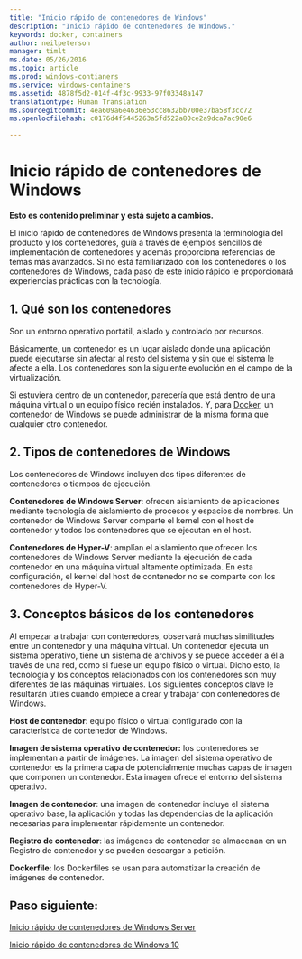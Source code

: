 ```yaml
---
title: "Inicio rápido de contenedores de Windows"
description: "Inicio rápido de contenedores de Windows."
keywords: docker, containers
author: neilpeterson
manager: timlt
ms.date: 05/26/2016
ms.topic: article
ms.prod: windows-contianers
ms.service: windows-containers
ms.assetid: 4878f5d2-014f-4f3c-9933-97f03348a147
translationtype: Human Translation
ms.sourcegitcommit: 4ea609a6e4636e53cc8632bb700e37ba58f3cc72
ms.openlocfilehash: c0176d4f5445263a5fd522a80ce2a9dca7ac90e6

---
```


# Inicio rápido de contenedores de Windows

**Esto es contenido preliminar y está sujeto a cambios.** 

El inicio rápido de contenedores de Windows presenta la terminología del producto y los contenedores, guía a través de ejemplos sencillos de implementación de contenedores y además proporciona referencias de temas más avanzados. Si no está familiarizado con los contenedores o los contenedores de Windows, cada paso de este inicio rápido le proporcionará experiencias prácticas con la tecnología.

## 1. Qué son los contenedores

Son un entorno operativo portátil, aislado y controlado por recursos.

Básicamente, un contenedor es un lugar aislado donde una aplicación puede ejecutarse sin afectar al resto del sistema y sin que el sistema le afecte a ella. Los contenedores son la siguiente evolución en el campo de la virtualización.

Si estuviera dentro de un contenedor, parecería que está dentro de una máquina virtual o un equipo físico recién instalados. Y, para [Docker](https://www.docker.com/), un contenedor de Windows se puede administrar de la misma forma que cualquier otro contenedor.

## 2. Tipos de contenedores de Windows

Los contenedores de Windows incluyen dos tipos diferentes de contenedores o tiempos de ejecución.

**Contenedores de Windows Server**: ofrecen aislamiento de aplicaciones mediante tecnología de aislamiento de procesos y espacios de nombres. Un contenedor de Windows Server comparte el kernel con el host de contenedor y todos los contenedores que se ejecutan en el host.

**Contenedores de Hyper-V**: amplían el aislamiento que ofrecen los contenedores de Windows Server mediante la ejecución de cada contenedor en una máquina virtual altamente optimizada. En esta configuración, el kernel del host de contenedor no se comparte con los contenedores de Hyper-V.

## 3. Conceptos básicos de los contenedores

Al empezar a trabajar con contenedores, observará muchas similitudes entre un contenedor y una máquina virtual. Un contenedor ejecuta un sistema operativo, tiene un sistema de archivos y se puede acceder a él a través de una red, como si fuese un equipo físico o virtual. Dicho esto, la tecnología y los conceptos relacionados con los contenedores son muy diferentes de las máquinas virtuales. Los siguientes conceptos clave le resultarán útiles cuando empiece a crear y trabajar con contenedores de Windows. 

**Host de contenedor**: equipo físico o virtual configurado con la característica de contenedor de Windows.

**Imagen de sistema operativo de contenedor:** los contenedores se implementan a partir de imágenes. La imagen del sistema operativo de contenedor es la primera capa de potencialmente muchas capas de imagen que componen un contenedor. Esta imagen ofrece el entorno del sistema operativo.

**Imagen de contenedor**: una imagen de contenedor incluye el sistema operativo base, la aplicación y todas las dependencias de la aplicación necesarias para implementar rápidamente un contenedor. 

**Registro de contenedor**: las imágenes de contenedor se almacenan en un Registro de contenedor y se pueden descargar a petición. 

**Dockerfile**: los Dockerfiles se usan para automatizar la creación de imágenes de contenedor.

## Paso siguiente:

[Inicio rápido de contenedores de Windows Server](./quick_start_windows_server.md)  

[Inicio rápido de contenedores de Windows 10](./quick_start_windows_10.md)




<!--HONumber=Jun16_HO4-->


